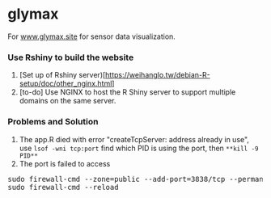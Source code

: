# glymax
For www.glymax.site for sensor data visualization.

### Use Rshiny to build the website
1. [Set up of Rshiny server)[https://weihanglo.tw/debian-R-setup/doc/other_nginx.html]
2. [to-do] Use NGINX to host the R Shiny server to support multiple domains on the same server. 
### Problems and Solution
1. The app.R died with error "createTcpServer: address already in use", use `lsof -wni tcp:port` find which PID is using the port, then `**kill -9 PID**`   
2. The port is failed to access   
<pre>
sudo firewall-cmd --zone=public --add-port=3838/tcp --permanent
sudo firewall-cmd --reload
</pre>


